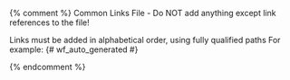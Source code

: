 {% comment %} Common Links File - Do NOT add anything except link references to the file!

Links must be added in alphabetical order, using fully qualified paths For example: {# wf_auto_generated #}

{% endcomment %}
